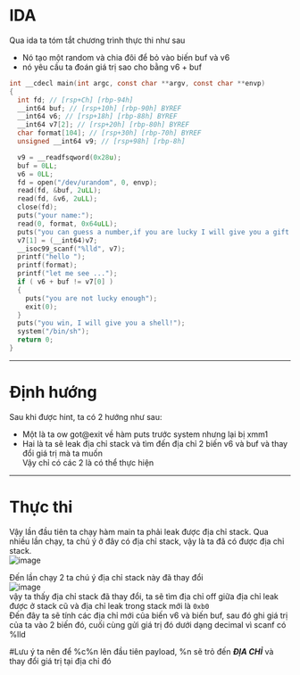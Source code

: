 # IDA
Qua ida ta tóm tắt chương trình thực thi như sau  
* Nó tạo một random và chia đôi để bỏ vào biến buf và v6
* nó yêu cầu ta đoán giá trị sao cho bằng v6 + buf


```c
int __cdecl main(int argc, const char **argv, const char **envp)
{
  int fd; // [rsp+Ch] [rbp-94h]
  __int64 buf; // [rsp+10h] [rbp-90h] BYREF
  __int64 v6; // [rsp+18h] [rbp-88h] BYREF
  __int64 v7[2]; // [rsp+20h] [rbp-80h] BYREF
  char format[104]; // [rsp+30h] [rbp-70h] BYREF
  unsigned __int64 v9; // [rsp+98h] [rbp-8h]

  v9 = __readfsqword(0x28u);
  buf = 0LL;
  v6 = 0LL;
  fd = open("/dev/urandom", 0, envp);
  read(fd, &buf, 2uLL);
  read(fd, &v6, 2uLL);
  close(fd);
  puts("your name:");
  read(0, format, 0x64uLL);
  puts("you can guess a number,if you are lucky I will give you a gift:");
  v7[1] = (__int64)v7;
  __isoc99_scanf("%lld", v7);
  printf("hello ");
  printf(format);
  printf("let me see ...");
  if ( v6 + buf != v7[0] )
  {
    puts("you are not lucky enough");
    exit(0);
  }
  puts("you win, I will give you a shell!");
  system("/bin/sh");
  return 0;
}
```

___
# Định hướng
Sau khi được hint, ta có 2 hướng như sau:  
* Một là ta ow got@exit về hàm puts trước system nhưng lại bị xmm1  
* Hai là ta sẽ leak địa chỉ stack và tìm đến địa chỉ 2 biến v6 và buf và thay đổi giá trị mà ta muốn  
Vậy chỉ có các 2 là có thể thực hiện  
___
# Thực thi  
Vậy lần đầu tiên ta chạy hàm main ta phải leak được địa chỉ stack. Qua nhiều lần chạy, ta chú ý ở đây có địa chỉ stack, vậy là ta đã có được địa chỉ stack.  
![image](https://user-images.githubusercontent.com/111769169/221287354-4214cb92-3701-4a97-be94-975e8edff2d7.png)  

Đến lần chạy 2 ta chú ý địa chỉ stack này đã thay đổi  
![image](https://user-images.githubusercontent.com/111769169/221288566-8c102948-2567-4d4d-b6ee-9eb527047b8e.png)  
vậy ta thấy địa chỉ stack đã thay đổi, ta sẽ tìm địa chỉ off giữa địa chỉ leak được ở stack cũ và địa chỉ leak trong stack mới là ``` 0xb0 ```  
Đến đây ta sẽ tính các địa chỉ mới của biến v6 và biến buf, sau đó ghi giá trị của ta vào 2 biến đó, cuối cùng gửi giá trị đó dưới dạng decimal vì scanf có %lld  

#Lưu ý ta nên để %c%n lên đầu tiên payload, %n sẽ trỏ đến ***ĐỊA CHỈ*** và thay đổi giá trị tại địa chỉ đó  
